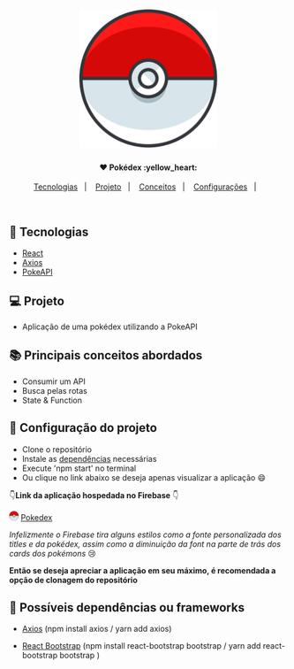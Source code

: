 <h1 align="center">
    <img alt="Be the hero" title="#logo" src=".github/pokeball.svg" width="250px" />
</h1>

<h4 align="center">
    ❤️ Pokédex :yellow_heart: <br> 
</h4>


<p align="center">
  <a href="#rocket-tecnologias">Tecnologias</a>&nbsp;&nbsp;&nbsp;|&nbsp;&nbsp;&nbsp;
  <a href="#-projeto">Projeto</a>&nbsp;&nbsp;&nbsp;|&nbsp;&nbsp;&nbsp;
  <a href="#-principais-conceitos-abordados">Conceitos</a>&nbsp;&nbsp;&nbsp;|&nbsp;&nbsp;&nbsp;
  <a href="#-configuracao-do-projeto">Configurações</a>&nbsp;&nbsp;&nbsp;|&nbsp;&nbsp;&nbsp;
</p>

<br>

<p align="center">
</p>

## :rocket: Tecnologias

- [React](https://reactjs.org)
- [Axios](https://www.npmjs.com/package/axios)
- [PokeAPI](https://pokeapi.co/)

## 💻 Projeto

- Aplicação de uma pokédex utilizando a PokeAPI 

## 📚 Principais conceitos abordados

- Consumir um API
- Busca pelas rotas
- State & Function

## 🤔 Configuração do projeto

- Clone o repositório
- Instale as <a href="#bookmark_tabs">dependências</a> necessárias
- Execute 'npm start' no terminal
- Ou clique no link abaixo se deseja apenas visualizar a aplicação :smile:
  
:point_down:**Link da aplicação hospedada no Firebase** :point_down:

    

<span><img alt="Be the hero" title="#logo" src=".github/pokeball.svg" width="17px" /> </span> [Pokedex](https://pokedex-1dd67.firebaseapp.com/)


*Infelizmente o Firebase tira alguns estilos como a fonte personalizada dos titles e da pokédex, assim como a diminuição da font na parte de trás dos cards dos pokémons* :cry:

**Então se deseja apreciar a aplicação em seu máximo, é recomendada a opção de clonagem do repositório**


## :bookmark_tabs: Possíveis dependências ou frameworks

- [Axios](https://www.npmjs.com/package/axios) (npm install axios / yarn add axios)
  
- [React Bootstrap](https://react-bootstrap.github.io/getting-started/introduction/) (npm install react-bootstrap bootstrap / yarn add react-bootstrap bootstrap )



